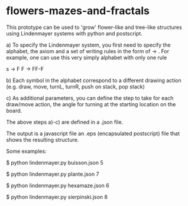 # flowers-mazes-and-fractals
This prototype can be used to 'grow' flower-like and tree-like structures using Lindenmayer systems with python and postscript.

a) To specify the Lindenmayer system, you first need to specify the alphabet, the axiom and a set of writing rules in the form of <symbol> -> <chain of symbol>. For example, one can use this very simply alphabet with only one rule
  
 s -> F
 F -> FF-F
 
b) Each symbol in the alphabet correspond to a different drawing action (e.g. draw, move, turnL, turnR, push on stack, pop stack)

c) As additional parameters, you can define the step to take for each draw/move action, the angle for turning at the starting location on the board. 

The above steps a)-c) are defined in a .json file. 

The output is a javascript file an .eps (encapsulated postscript) file that shows the resulting structure. 

Some examples:

$ python lindenmayer.py buisson.json 5

$ python lindenmayer.py plante.json 7

$ python lindenmayer.py hexamaze.json 6

$ python lindenmayer.py sierpinski.json 8

